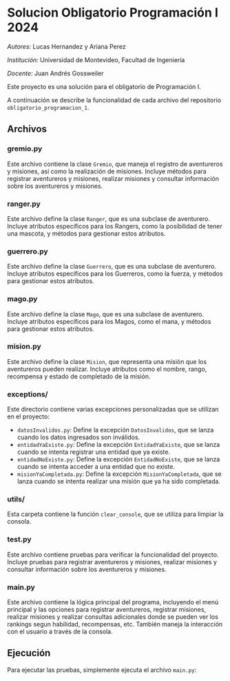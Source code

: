 # Solucion Obligatorio Programación I 2024

_Autores:_ Lucas Hernandez y Ariana Perez

_Institución:_ Universidad de Montevideo, Facultad de Ingeniería

_Docente:_ Juan Andrés Gossweiler

Este proyecto es una solución para el obligatorio de Programación I.

A continuación se describe la funcionalidad de cada archivo del repositorio `obligatorio_programacion_1`.

## Archivos

### gremio.py

Este archivo contiene la clase `Gremio`, que maneja el registro de aventureros y misiones, así como la realización de misiones. Incluye métodos para registrar aventureros y misiones, realizar misiones y consultar información sobre los aventureros y misiones.

### ranger.py

Este archivo define la clase `Ranger`, que es una subclase de aventurero. Incluye atributos específicos para los Rangers, como la posibilidad de tener una mascota, y métodos para gestionar estos atributos.

### guerrero.py

Este archivo define la clase `Guerrero`, que es una subclase de aventurero. Incluye atributos específicos para los Guerreros, como la fuerza, y métodos para gestionar estos atributos.

### mago.py

Este archivo define la clase `Mago`, que es una subclase de aventurero. Incluye atributos específicos para los Magos, como el mana, y métodos para gestionar estos atributos.

### mision.py

Este archivo define la clase `Mision`, que representa una misión que los aventureros pueden realizar. Incluye atributos como el nombre, rango, recompensa y estado de completado de la misión.

### exceptions/

Este directorio contiene varias excepciones personalizadas que se utilizan en el proyecto:

- `datosInvalidos.py`: Define la excepción `DatosInvalidos`, que se lanza cuando los datos ingresados son inválidos.
- `entidadYaExiste.py`: Define la excepción `EntidadYaExiste`, que se lanza cuando se intenta registrar una entidad que ya existe.
- `entidadNoExiste.py`: Define la excepción `EntidadNoExiste`, que se lanza cuando se intenta acceder a una entidad que no existe.
- `misionYaCompletada.py`: Define la excepción `MisionYaCompletada`, que se lanza cuando se intenta realizar una misión que ya ha sido completada.

### utils/

Esta carpeta contiene la función `clear_console`, que se utiliza para limpiar la consola.

### test.py

Este archivo contiene pruebas para verificar la funcionalidad del proyecto. Incluye pruebas para registrar aventureros y misiones, realizar misiones y consultar información sobre los aventureros y misiones.

### main.py

Este archivo contiene la lógica principal del programa, incluyendo el menú principal y las opciones para registrar aventureros, registrar misiones, realizar misiones y realizar consultas adicionales donde se pueden ver los rankings segun habilidad, recompensas, etc. También maneja la interacción con el usuario a través de la consola.

## Ejecución

Para ejecutar las pruebas, simplemente ejecuta el archivo `main.py`:
